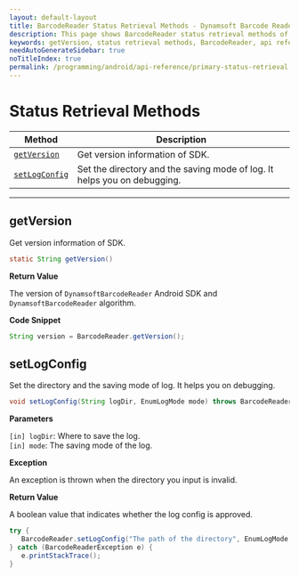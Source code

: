 ```yaml
---
layout: default-layout
title: BarcodeReader Status Retrieval Methods - Dynamsoft Barcode Reader Android API Reference
description: This page shows BarcodeReader status retrieval methods of Dynamsoft Barcode Reader for Android SDK.
keywords: getVersion, status retrieval methods, BarcodeReader, api reference, android
needAutoGenerateSidebar: true
noTitleIndex: true
permalink: /programming/android/api-reference/primary-status-retrieval.html
---
```


# Status Retrieval Methods

  | Method               | Description |
  |----------------------|-------------|
  | [`getVersion`](#getversion) | Get version information of SDK. |
  | [`setLogConfig`](#setlogconfig) | Set the directory and the saving mode of log. It helps you on debugging. |

  ---

## getVersion

Get version information of SDK.

```java
static String getVersion()
```

**Return Value**

The version of `DynamsoftBarcodeReader` Android SDK and `DynamsoftBarcodeReader` algorithm.

**Code Snippet**

```java
String version = BarcodeReader.getVersion();
```

## setLogConfig

Set the directory and the saving mode of log. It helps you on debugging.

```java
void setLogConfig(String logDir, EnumLogMode mode) throws BarcodeReaderException;
```

**Parameters**

`[in] logDir`: Where to save the log.  
`[in] mode`: The saving mode of the log.

**Exception**

An exception is thrown when the directory you input is invalid.

**Return Value**

A boolean value that indicates whether the log config is approved.

```java
try {
   BarcodeReader.setLogConfig("The path of the directory", EnumLogMode.LM_TEXT);
} catch (BarcodeReaderException e) {
   e.printStackTrace();
}
```
